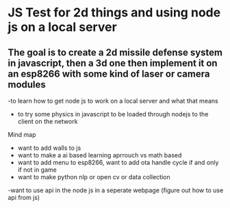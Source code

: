 # JS Test for 2d things and using node js on a local server 

## The goal is to create a 2d missile defense system in javascript, then a 3d one then implement it on an esp8266 with some kind of laser or camera modules

-to learn how to get node js to work on a local server and what that means
- to try some physics in javascript to be loaded through nodejs to the client on the network 

Mind map
- want to add walls to js 
- want to make a ai based learning aprrouch vs math based 
- want to add menu to esp8266, want to add ota handle cycle if and only if not in game
- want to make python nlp or open cv or data collection 

-want to use api in the node js in a seperate webpage (figure out how to use api from js) 
